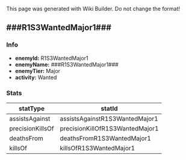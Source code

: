 <span class="wiki-builder">This page was generated with Wiki Builder. Do not change the format!</span>

## ###R1S3WantedMajor1###
### Info
* **enemyId:** R1S3WantedMajor1
* **enemyName:** ###R1S3WantedMajor1###
* **enemyTier:** Major
* **activity:** Wanted

### Stats
statType | statId
-------- | ------
assistsAgainst | assistsAgainstR1S3WantedMajor1
precisionKillsOf | precisionKillOfR1S3WantedMajor1
deathsFrom | deathsFromR1S3WantedMajor1
killsOf | killsOfR1S3WantedMajor1

